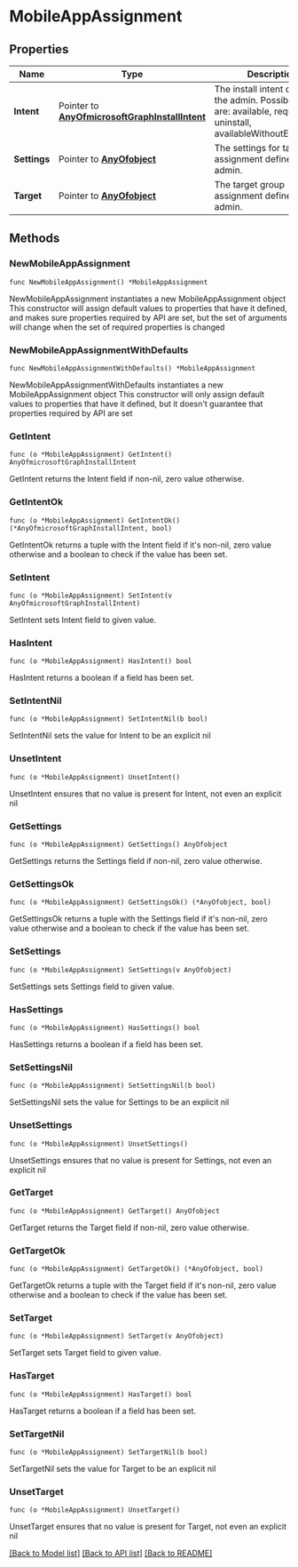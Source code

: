 # MobileAppAssignment

## Properties

Name | Type | Description | Notes
------------ | ------------- | ------------- | -------------
**Intent** | Pointer to [**AnyOfmicrosoftGraphInstallIntent**](anyOf&lt;microsoft.graph.installIntent&gt;.md) | The install intent defined by the admin. Possible values are: available, required, uninstall, availableWithoutEnrollment. | [optional] 
**Settings** | Pointer to [**AnyOfobject**](anyOf&lt;object&gt;.md) | The settings for target assignment defined by the admin. | [optional] 
**Target** | Pointer to [**AnyOfobject**](anyOf&lt;object&gt;.md) | The target group assignment defined by the admin. | [optional] 

## Methods

### NewMobileAppAssignment

`func NewMobileAppAssignment() *MobileAppAssignment`

NewMobileAppAssignment instantiates a new MobileAppAssignment object
This constructor will assign default values to properties that have it defined,
and makes sure properties required by API are set, but the set of arguments
will change when the set of required properties is changed

### NewMobileAppAssignmentWithDefaults

`func NewMobileAppAssignmentWithDefaults() *MobileAppAssignment`

NewMobileAppAssignmentWithDefaults instantiates a new MobileAppAssignment object
This constructor will only assign default values to properties that have it defined,
but it doesn't guarantee that properties required by API are set

### GetIntent

`func (o *MobileAppAssignment) GetIntent() AnyOfmicrosoftGraphInstallIntent`

GetIntent returns the Intent field if non-nil, zero value otherwise.

### GetIntentOk

`func (o *MobileAppAssignment) GetIntentOk() (*AnyOfmicrosoftGraphInstallIntent, bool)`

GetIntentOk returns a tuple with the Intent field if it's non-nil, zero value otherwise
and a boolean to check if the value has been set.

### SetIntent

`func (o *MobileAppAssignment) SetIntent(v AnyOfmicrosoftGraphInstallIntent)`

SetIntent sets Intent field to given value.

### HasIntent

`func (o *MobileAppAssignment) HasIntent() bool`

HasIntent returns a boolean if a field has been set.

### SetIntentNil

`func (o *MobileAppAssignment) SetIntentNil(b bool)`

 SetIntentNil sets the value for Intent to be an explicit nil

### UnsetIntent
`func (o *MobileAppAssignment) UnsetIntent()`

UnsetIntent ensures that no value is present for Intent, not even an explicit nil
### GetSettings

`func (o *MobileAppAssignment) GetSettings() AnyOfobject`

GetSettings returns the Settings field if non-nil, zero value otherwise.

### GetSettingsOk

`func (o *MobileAppAssignment) GetSettingsOk() (*AnyOfobject, bool)`

GetSettingsOk returns a tuple with the Settings field if it's non-nil, zero value otherwise
and a boolean to check if the value has been set.

### SetSettings

`func (o *MobileAppAssignment) SetSettings(v AnyOfobject)`

SetSettings sets Settings field to given value.

### HasSettings

`func (o *MobileAppAssignment) HasSettings() bool`

HasSettings returns a boolean if a field has been set.

### SetSettingsNil

`func (o *MobileAppAssignment) SetSettingsNil(b bool)`

 SetSettingsNil sets the value for Settings to be an explicit nil

### UnsetSettings
`func (o *MobileAppAssignment) UnsetSettings()`

UnsetSettings ensures that no value is present for Settings, not even an explicit nil
### GetTarget

`func (o *MobileAppAssignment) GetTarget() AnyOfobject`

GetTarget returns the Target field if non-nil, zero value otherwise.

### GetTargetOk

`func (o *MobileAppAssignment) GetTargetOk() (*AnyOfobject, bool)`

GetTargetOk returns a tuple with the Target field if it's non-nil, zero value otherwise
and a boolean to check if the value has been set.

### SetTarget

`func (o *MobileAppAssignment) SetTarget(v AnyOfobject)`

SetTarget sets Target field to given value.

### HasTarget

`func (o *MobileAppAssignment) HasTarget() bool`

HasTarget returns a boolean if a field has been set.

### SetTargetNil

`func (o *MobileAppAssignment) SetTargetNil(b bool)`

 SetTargetNil sets the value for Target to be an explicit nil

### UnsetTarget
`func (o *MobileAppAssignment) UnsetTarget()`

UnsetTarget ensures that no value is present for Target, not even an explicit nil

[[Back to Model list]](../README.md#documentation-for-models) [[Back to API list]](../README.md#documentation-for-api-endpoints) [[Back to README]](../README.md)


